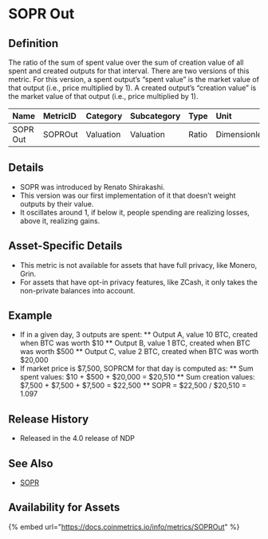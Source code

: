 # SOPR Out

## Definition

The ratio of the sum of spent value over the sum of creation value of all spent and created outputs for that interval. There are two versions of this metric. For this version, a spent output’s “spent value” is the market value of that output \(i.e., price multiplied by 1\). A created output’s “creation value” is the market value of that output \(i.e., price multiplied by 1\).

| Name | MetricID | Category | Subcategory | Type | Unit | Interval |
| :--- | :--- | :--- | :--- | :--- | :--- | :--- |
| SOPR Out | SOPROut | Valuation | Valuation | Ratio | Dimensionless | 1 day |

## Details

* SOPR was introduced by Renato Shirakashi.
* This version was our first implementation of it that doesn’t weight outputs by their value.
* It oscillates around 1, if below it, people spending are realizing losses, above it, realizing gains.

## Asset-Specific Details

* This metric is not available for assets that have full privacy, like Monero, Grin.
* For assets that have opt-in privacy features, like ZCash, it only takes the non-private balances into account.

## Example

* If in a given day, 3 outputs are spent: \*\* Output A, value 10 BTC, created when BTC was worth $10 \*\* Output B, value 1 BTC, created when BTC was worth $500 \*\* Output C, value 2 BTC, created when BTC was worth $20,000
* If market price is $7,500, SOPRCM for that day is computed as: \*\* Sum spent values: $10 + $500 + $20,000 = $20,510 \*\* Sum creation values: $7,500 + $7,500 + $7,500 = $22,500 \*\* SOPR = $22,500 / $20,510 = 1.097

## Release History

* Released in the 4.0 release of NDP

## See Also

* [SOPR](sopr.md)

## Availability for Assets

{% embed url="https://docs.coinmetrics.io/info/metrics/SOPROut" %}


